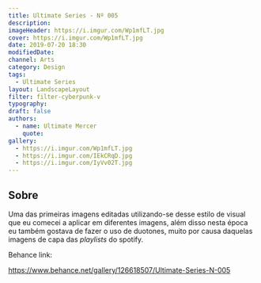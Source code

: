 ```yaml
---
title: Ultimate Series - Nº 005
description:
imageHeader: https://i.imgur.com/Wp1mfLT.jpg
cover: https://i.imgur.com/Wp1mfLT.jpg
date: 2019-07-20 18:30
modifiedDate:
channel: Arts
category: Design
tags:
  - Ultimate Series
layout: LandscapeLayout
filter: filter-cyberpunk-v
typography:
draft: false
authors:
  - name: Ultimate Mercer
    quote:
gallery:
  - https://i.imgur.com/Wp1mfLT.jpg
  - https://i.imgur.com/IEkCRqD.jpg
  - https://i.imgur.com/IyVv02T.jpg
---
```


## Sobre

Uma das primeiras imagens editadas utilizando-se desse estilo de visual que eu comecei a aplicar em diferentes imagens, além disso nesta época eu também gostava de fazer o uso de duotones, muito por causa daquelas imagens de capa das _playlists_ do spotify.

Behance link:

https://www.behance.net/gallery/126618507/Ultimate-Series-N-005
